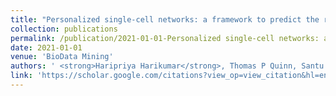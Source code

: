 ```yaml
---
title: "Personalized single-cell networks: a framework to predict the response of any gene to any drug for any patient"
collection: publications
permalink: /publication/2021-01-01-Personalized single-cell networks: a framework to predict the response of any gene to any drug for any patient
date: 2021-01-01
venue: 'BioData Mining'
authors: ' <strong>Haripriya Harikumar</strong>, Thomas P Quinn, Santu Rana, Sunil Gupta, Svetha Venkatesh, '
link: 'https://scholar.google.com/citations?view_op=view_citation&hl=en&user=50ErN80AAAAJ&citation_for_view=50ErN80AAAAJ:ufrVoPGSRksC'
---
```

